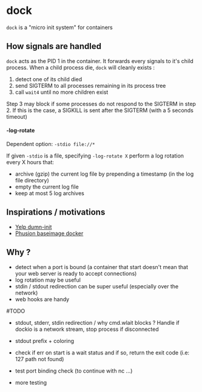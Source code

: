 # dock

`dock` is a "micro init system" for containers

## How signals are handled

`dock` acts as the PID 1 in the container. It forwards every signals to it's child process. When a child process die, `dock` will cleanly exists :

1. detect one of its child died
2. send SIGTERM to all processes remaining in its process tree
3. call `wait4` until no more children exist

Step 3 may block if some processes do not respond to the SIGTERM in step 2. If this is the case, a SIGKILL is sent after the SIGTERM (with a 5 seconds timeout)

#### -log-rotate

Dependent option: `-stdio file://*`

If given `-stdio` is a file, specifying `-log-rotate X` perform a log rotation every X hours that:

- archive (gzip) the current log file by prepending a timestamp (in the log file directory)
- empty the current log file
- keep at most 5 log archives

## Inspirations / motivations

- [Yelp dumn-init](https://github.com/Yelp/dumb-init)
- [Phusion baseimage docker](https://github.com/phusion/baseimage-docker)

## Why ?

- detect when a port is bound (a container that start doesn't mean that your web server is ready to accept connections)
- log rotation may be useful
- stdin / stdout redirection can be super useful (especially over the network)
- web hooks are handy

#TODO

- stdout, stderr, stdin redirection / why cmd.wlait blocks ? Handle if dockio is a network stream, stop process if disconnected
- stdout prefix + coloring
- check if err on start is a wait status and if so, return the exit code (i.e: 127 path not found)
- test port binding check (to continue with nc ...)

- more testing

